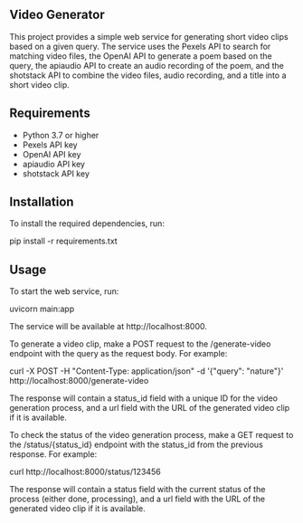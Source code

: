 ## Video Generator
This project provides a simple web service for generating short video clips based on a given query. 
The service uses the Pexels API to search for matching video files, the OpenAI API to generate a poem based on the query, 
the apiaudio API to create an audio recording of the poem, and the shotstack API to combine the video files, audio recording, and a title into a short video clip.

## Requirements
- Python 3.7 or higher
- Pexels API key
- OpenAI API key
- apiaudio API key
- shotstack API key

## Installation
To install the required dependencies, run:

pip install -r requirements.txt

## Usage
To start the web service, run:

uvicorn main:app

The service will be available at http://localhost:8000.

To generate a video clip, make a POST request to the /generate-video endpoint with the query as the request body. For example:


curl -X POST -H "Content-Type: application/json" -d '{"query": "nature"}' http://localhost:8000/generate-video

The response will contain a status_id field with a unique ID for the video generation process, and a url field with the URL of the generated video clip if it is available.

To check the status of the video generation process, make a GET request to the /status/{status_id} endpoint with the status_id from the previous response. For example:

curl http://localhost:8000/status/123456

The response will contain a status field with the current status of the process (either done, processing), and a url field with the URL of the generated video clip if it is available.

